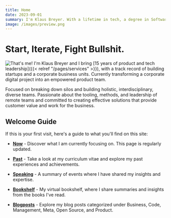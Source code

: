 ```yaml
---
title: Home
date: 2023-09-01
summary: I'm Klaus Breyer. With a lifetime in tech, a degree in Software Engineering, and a passion for innovation, I went from founding my first startup in 2010 to playing key roles as CTO/CTPO in many others.
image: /images/preview.png
---
```


# Start, Iterate, Fight Bullshit.

![That's me!](/images/klaus-breyer-a-landscape.jpg)
I'm Klaus Breyer and I bring [15 years of product and tech leadership]({{< relref "/pages/services" >}}), with a track record of building startups and a corporate business units. Currently transforming a corporate digital project into an empowered product team.

Focused on breaking down silos and building holistic, interdisciplinary, diverse teams. Passionate about the tooling, methods, and leadership of remote teams and committed to creating effective solutions that provide customer value and work for the business.

## Welcome Guide

If this is your first visit, here's a guide to what you'll find on this site:

- **[Now](/pages/now/)** - Discover what I am currently focusing on. This page is regularly updated.

- **[Past](/pages/cv/)** - Take a look at my curriculum vitae and explore my past experiences and achievements.

- **[Speaking](/pages/appearances/)** - A summary of events where I have shared my insights and expertise.

- **[Bookshelf](/categories/bookshelf/)** - My virtual bookshelf, where I share summaries and insights from the books I've read.

- **[Blogposts](/posts/)** - Explore my blog posts categorized under Business, Code, Management, Meta, Open Source, and Product.
